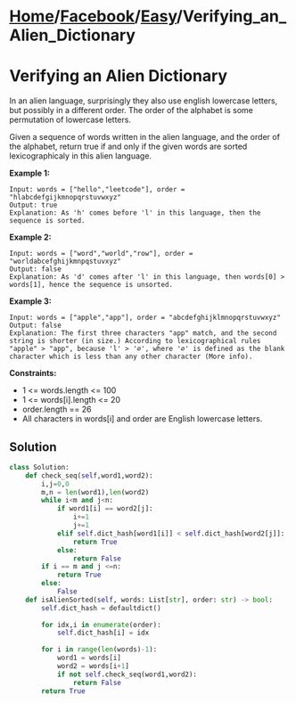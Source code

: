 # [Home](./../..)/[Facebook](./..)/[Easy](./)/Verifying_an_Alien_Dictionary
<h1>Verifying an Alien Dictionary</h1>

<p>
In an alien language, surprisingly they also use english lowercase letters, but possibly in a different order. The order of the alphabet is some permutation of lowercase letters.

Given a sequence of words written in the alien language, and the order of the alphabet, return true if and only if the given words are sorted lexicographicaly in this alien language.

</p>

<b>Example 1:</b>

    Input: words = ["hello","leetcode"], order = "hlabcdefgijkmnopqrstuvwxyz"
    Output: true
    Explanation: As 'h' comes before 'l' in this language, then the sequence is sorted.
    
<b>Example 2:</b>

    Input: words = ["word","world","row"], order = "worldabcefghijkmnpqstuvxyz"
    Output: false
    Explanation: As 'd' comes after 'l' in this language, then words[0] > words[1], hence the sequence is unsorted.
    
<b>Example 3:</b>

    Input: words = ["apple","app"], order = "abcdefghijklmnopqrstuvwxyz"
    Output: false
    Explanation: The first three characters "app" match, and the second string is shorter (in size.) According to lexicographical rules "apple" > "app", because 'l' > '∅', where '∅' is defined as the blank character which is less than any other character (More info).

<b>Constraints:</b>

- 1 <= words.length <= 100
- 1 <= words[i].length <= 20
- order.length == 26
- All characters in words[i] and order are English lowercase letters.

<h2>Solution</h2>

```python
class Solution:
    def check_seq(self,word1,word2):
        i,j=0,0
        m,n = len(word1),len(word2)
        while i<m and j<n:
            if word1[i] == word2[j]:
                i+=1
                j+=1
            elif self.dict_hash[word1[i]] < self.dict_hash[word2[j]]:
                return True
            else:
                return False
        if i == m and j <=n:
            return True
        else:
            False
    def isAlienSorted(self, words: List[str], order: str) -> bool:
        self.dict_hash = defaultdict()
        
        for idx,i in enumerate(order):
            self.dict_hash[i] = idx
            
        for i in range(len(words)-1):
            word1 = words[i]
            word2 = words[i+1]
            if not self.check_seq(word1,word2):
                return False
        return True
```
